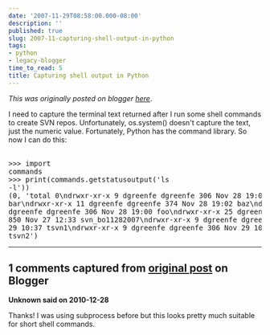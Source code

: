 ```yaml
---
date: '2007-11-29T08:58:00.000-08:00'
description: ''
published: true
slug: 2007-11-capturing-shell-output-in-python
tags:
- python
- legacy-blogger
time_to_read: 5
title: Capturing shell output in Python
---
```


*This was originally posted on blogger [here](https://pydanny.blogspot.com/2007/11/capturing-shell-output-in-python.html)*.

I need to capture the terminal text returned after I run some shell commands to create SVN repos.  Unfortunately, os.system() doesn't capture the text, just the numeric value.  Fortunately, Python has the command library.  So now I can do this:<br /><br /><pre class="prettyprint-py">>>> import commands<br />>>> print(commands.getstatusoutput('ls -l'))<br />(0, 'total 0\ndrwxr-xr-x    9 dgreenfe  dgreenfe  306 Nov 28 19:02 bar\ndrwxr-xr-x   11 dgreenfe  dgreenfe  374 Nov 28 19:02 baz\ndrwxr-xr-x    9 dgreenfe  dgreenfe  306 Nov 28 19:00 foo\ndrwxr-xr-x   25 dgreenfe  dgreenfe  850 Nov 27 12:33 svn_bo11282007\ndrwxr-xr-x    9 dgreenfe  dgreenfe  306 Nov 29 10:37 tsvn1\ndrwxr-xr-x    9 dgreenfe  dgreenfe  306 Nov 29 10:46 tsvn2')</pre>

---

## 1 comments captured from [original post](https://pydanny.blogspot.com/2007/11/capturing-shell-output-in-python.html) on Blogger

**Unknown said on 2010-12-28**

Thanks! I was using subprocess before but this looks pretty much suitable for short shell commands.

